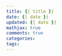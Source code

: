 ```yaml
---
title: {{ title }}
date: {{ date }}
updated: {{ date }}
mathjax: true
comments: true
categories:
tags:
---
```

